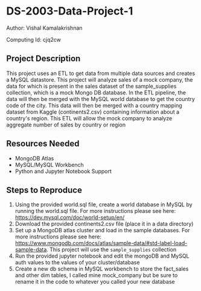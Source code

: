 # DS-2003-Data-Project-1

Author: Vishal Kamalakrishnan

Computing Id: cjq2cw

## Project Description

This project uses an ETL to get data from multiple data sources and creates a MySQL datastore. This project will analyze sales of a mock company, the data for which is present in the sales dataset of the sample_supplies collection, which is a mock Mongo DB database. In the ETL pipeline, the data will then be merged with the MySQL world database to get the country code of the city. This data will then be merged with a country mapping dataset from Kaggle (continents2.csv) containing information about a country's region. This ETL will allow the mock company to analyze aggregate number of sales by country or region

## Resources Needed

* MongoDB Atlas
* MySQL/MySQL Workbench
* Python and Jupyter Notebook Support

## Steps to Reproduce

1. Using the provided world.sql file, create a world database in MySQL by running the world.sql file. For more instructions please see here: https://dev.mysql.com/doc/world-setup/en/
2. Download the provided continents2.csv file (place it in a data directory)
3. Set up a MongoDB atlas cluster and load in the sample databases. For more instructions please see here: https://www.mongodb.com/docs/atlas/sample-data/#std-label-load-sample-data. This project will use the `sample_supplies` collection
4. Run the provided jupyter notebook and edit the mongoDB and MySQL auth values to the values of your cluster/database
5. Create a new db schema in MySQL workbench to store the fact_sales and other dim tables, I called mine mock_company but be sure to rename it in the code to whatever you called your new database

